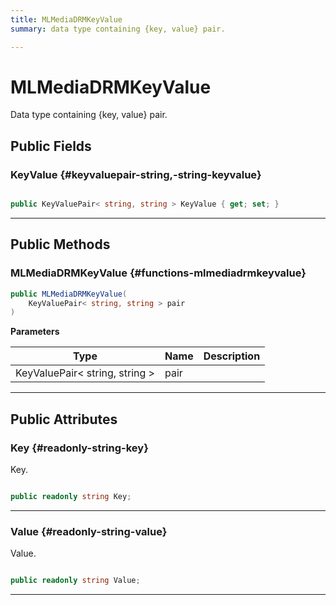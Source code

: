 ```yaml
---
title: MLMediaDRMKeyValue
summary: data type containing {key, value} pair. 

---
```


# MLMediaDRMKeyValue




Data type containing {key, value} pair.   





## Public Fields

### KeyValue {#keyvaluepair-string,-string-keyvalue}

```csharp

public KeyValuePair< string, string > KeyValue { get; set; }

```






-----------

## Public Methods

###  MLMediaDRMKeyValue {#functions-mlmediadrmkeyvalue}

```csharp
public MLMediaDRMKeyValue(
    KeyValuePair< string, string > pair
)
```


**Parameters**

| Type | Name  | Description  | 
|--|--|--|
| KeyValuePair&lt; string, string &gt; |pair||






-----------

## Public Attributes

### Key {#readonly-string-key}

Key. 

```csharp

public readonly string Key;

```






-----------

### Value {#readonly-string-value}

Value. 

```csharp

public readonly string Value;

```






-----------


